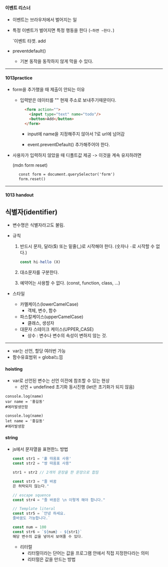 #### 이벤트 리스너

* 이벤트는 브라우저에서 벌어지는 일

* 특정 이벤트가 벌어지면 특정 행동을 한다 (`~하면 ~한다.`)

  `이벤트 타겟. add

* preventdefault()

  * 기본 동작을 동작하지 않게 막을 수 있다.

-------------

#### 1013practice

* form을 추가했을 때 제출이 안되는 이유

  * 입력받은 데이터를 "" 현재 주소로 보내주기때문이다.

    ```html
      <form action="">
        <input type="text" name="todo"/>
        <button>Add</button>
      </form>
    ```

    * input에 name을 지정해주지 않아서 ?로 url에 넘어감

    * event.preventDefault() 추가해주어야 한다. 

    

* 사용자가 입력하지 않았을 때 디폴트값 제공 -> 이것을 계속 유지하려면

  (mdn form reset)

```html
      const form = document.querySelector('form')
      form.reset()
```

---------------

#### 1013 handout



## 식별자(identifier)

* 변수명은 식별자라고도 불림.

* 규칙

  1. 반드시 문자, 달라($) 또는 밑줄(_)로 시작해야 한다. (숫자나 `-`로 시작할 수 없다.)

     ```javascript
     const hi-hello (X)
     ```

     

  2. 대소문자를 구분한다.

  3. 예약어는 사용할 수 없다. (const, function, class, ...)

* 스타일

  * 카멜케이스(lowerCamelCase)
    * 객체, 변수, 함수
  * 파스칼케이스(upperCamelCase)
    * 클래스, 생성자
  * 대문자 스테이크 케이스(UPPER_CASE)
    * 상수 : 변수나 변수의 속성이 변하지 않는 것. 



--------

* var는 선언, 할당 여러번 가능
* 함수유효범위 = global느낌



#### hoisting

* var로 선언된 변수는 선언 이전에 참조할 수 있는 현상
  * 선언 + undefined 초기화 동시진행 (let은 초기화가 되지 않음)

```
console.log(name)
var name = '홍길동'
#에러발생안함

console.log(name)
let name = '홍길동'
#에러발생함
```



#### string

* js에서 문자열을 표현한느 방법

  ```javascript
  const str1 = '홑 따옴표 사용'
  const str2 = "쌍 따옴표 사용"
  
  str1 + str2 // 2개의 문장을 한 문장으로 합침
  
  const str3 = "줄 바꿈
  은 허락되지 않는다."
  
  // escape squence
  const str4 = "줄 바꿈은 \n 이렇게 해야 합니다."
  
  // Template literal 
  const str5 = `안녕 하세요.
  줄바꿈도 가능합니다.`
  
  const num = 100
  const str6 = `${num} - ${str1}`
  해당 변수의 값을 넣어서 보여줄 수 있다. 
  ```

  * 리터럴
    * 리터럴이라는 단어는 값을 프로그램 안에서 직접 지정한다라는 의미
    * 리터럴은 값을 만드는 방법